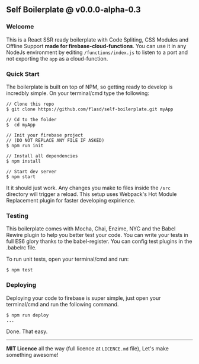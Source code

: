## Self Boilerplate @ v0.0.0-**alpha**-0.3

### Welcome
This is a React SSR ready boilerplate with Code Spliting, CSS Modules and Offline Support **made for firebase-cloud-functions**. You can use it in any NodeJs environment by editing `/functions/index.js` to listen to a port and not exporting the `app` as a cloud-function.

### Quick Start
The boilerplate is built on top of NPM, so getting ready to develop is incredbly simple. On your terminal/cmd type the following:
```
// Clone this repo
$ git clone https://github.com/flasd/self-boilerplate.git myApp
    
// Cd to the folder
$  cd myApp
    
// Init your firebase project 
// (DO NOT REPLACE ANY FILE IF ASKED)
$ npm run init
    
// Install all dependencies
$ npm install
    
// Start dev server
$ npm start
```
It it should just work. Any changes you make to files inside the `/src` directory will trigger a reload. This setup uses Webpack's Hot Module Replacement plugin for faster developing expirience.

### Testing
This boilerplate comes with Mocha, Chai, Enzime, NYC and the Babel Rewire plugin to help you better test your code. You can write your tests in full ES6 glory thanks to the babel-register. You can config test plugins in the .babelrc file.

To run unit tests, open your terminal/cmd and run:
```
$ npm test
```

### Deploying

Deploying  your code to firebase is super simple, just open your terminal/cmd and run the following command. 
```
$ npm run deploy
...
```
Done. That easy.


----------


**MIT Licence** all the way (full licence at `LICENCE.md` file),
Let's make something awesome!